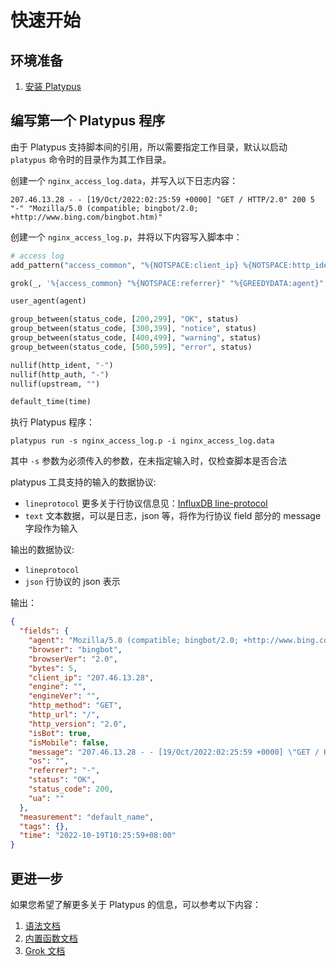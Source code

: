 # 快速开始

## 环境准备

1. [安装 Platypus](./01-install.md)

## 编写第一个 Platypus 程序

由于 Platypus 支持脚本间的引用，所以需要指定工作目录，默认以启动 `platypus` 命令时的目录作为其工作目录。

创建一个 `nginx_access_log.data`，并写入以下日志内容：

```
207.46.13.28 - - [19/Oct/2022:02:25:59 +0000] "GET / HTTP/2.0" 200 5 "-" "Mozilla/5.0 (compatible; bingbot/2.0; +http://www.bing.com/bingbot.htm)"
```

创建一个 `nginx_access_log.p`，并将以下内容写入脚本中：

```python
# access log
add_pattern("access_common", "%{NOTSPACE:client_ip} %{NOTSPACE:http_ident} %{NOTSPACE:http_auth} \\[%{HTTPDATE:time}\\] \"%{DATA:http_method} %{GREEDYDATA:http_url} HTTP/%{NUMBER:http_version}\" %{INT:status_code:int} %{INT:bytes:int}")

grok(_, '%{access_common} "%{NOTSPACE:referrer}" "%{GREEDYDATA:agent}"')

user_agent(agent)

group_between(status_code, [200,299], "OK", status)
group_between(status_code, [300,399], "notice", status)
group_between(status_code, [400,499], "warning", status)
group_between(status_code, [500,599], "error", status)

nullif(http_ident, "-")
nullif(http_auth, "-")
nullif(upstream, "")

default_time(time)
```

执行 Platypus 程序：

```shell
platypus run -s nginx_access_log.p -i nginx_access_log.data
```

其中 `-s` 参数为必须传入的参数，在未指定输入时，仅检查脚本是否合法

platypus 工具支持的输入的数据协议:

- `lineprotocol` 更多关于行协议信息见：[InfluxDB line-protocol](https://docs.influxdata.com/influxdb/cloud/reference/syntax/line-protocol/)
- `text` 文本数据，可以是日志，json 等，将作为行协议 field 部分的 message 字段作为输入

输出的数据协议:

- `lineprotocol`
- `json` 行协议的 json 表示

输出：

```json
{
  "fields": {
    "agent": "Mozilla/5.0 (compatible; bingbot/2.0; +http://www.bing.com/bingbot.htm)",
    "browser": "bingbot",
    "browserVer": "2.0",
    "bytes": 5,
    "client_ip": "207.46.13.28",
    "engine": "",
    "engineVer": "",
    "http_method": "GET",
    "http_url": "/",
    "http_version": "2.0",
    "isBot": true,
    "isMobile": false,
    "message": "207.46.13.28 - - [19/Oct/2022:02:25:59 +0000] \"GET / HTTP/2.0\" 200 5 \"-\" \"Mozilla/5.0 (compatible; bingbot/2.0; +http://www.bing.com/bingbot.htm)\"",
    "os": "",
    "referrer": "-",
    "status": "OK",
    "status_code": 200,
    "ua": ""
  },
  "measurement": "default_name",
  "tags": {},
  "time": "2022-10-19T10:25:59+08:00"
}
```

## 更进一步

如果您希望了解更多关于 Platypus 的信息，可以参考以下内容：

1. [语法文档](../references/01-syntax-spec.md)
2. [内置函数文档](https://github.com/GuanceCloud/ppl/blob/main/pkg/inimpl/guancecloud/funcs/md/fn.md)
3. [Grok 文档](../references/02-grok.md)
